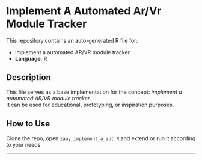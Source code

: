 # Implement A Automated Ar/Vr Module Tracker

This repository contains an auto-generated R file for:

- implement a automated AR/VR module tracker
- **Language**: R

## Description

This file serves as a base implementation for the concept: *implement a automated AR/VR module tracker*.  
It can be used for educational, prototyping, or inspiration purposes.

## How to Use

Clone the repo, open `zaay_implement_a_aut.R` and extend or run it according to your needs.

---


